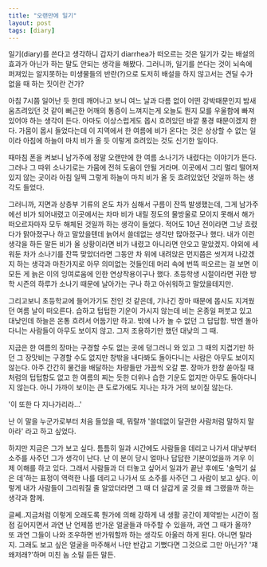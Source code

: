 ```yaml
---
title: "오랜만에 일기"
layout: post
tags: [diary]
---
```


일기(diary)를 쓴다고 생각하니 갑자기 diarrhea가 떠오르는 것은 일기가 갖는 배설의 효과가 아닌가 하는 말도 안되는 생각을 해봤다. 그러니까, 일기를 쓴다는 것이 뇌속에 퍼져있는 알지못하는 미생물들의 반란(?)으로 도저히 배설을 하지 않고서는 견딜 수가 없을 때 하는 짓이란 건가?

아침 7시쯤 일어난 듯 한데 깨어나고 보니 여느 날과 다름 없이 어떤 강박때문인지 밤새 움츠려있던 것 같이 뻐근한 어깨의 통증이 느껴지는게 오늘도 뭔지 모를 우울함에 빠져있어야 하는 생각이 든다. 아마도 이상스럽게도 몹시 흐려있던 바깥 풍경 때문이겠지 한다. 가뭄이 몹시 들었다는데 이 지역에서 한 여름에 비가 온다는 것은 상상할 수 없는 일이라 아침에 하늘이 마치 비가 올 듯 이렇게 흐려있는 것도 신기한 일이다. 

때마침 폰을 켜보니 남가주에 정말 오랜만에 한 여름 소나기가 내렸다는 이야기가 뜬다. 그러나 그 따위 소나기로는 가뭄에 전혀 도움이 안될 거라며. 이곳에서 그리 멀리 떨어져있지 않는 곳이라 아침 일찍 그렇게 하늘이 마치 비가 올 듯 흐려있었던 것일까 하는 생각도 들었다. 

그러니까, 지면과 상층부 기류의 온도 차가 심해서 구름이 잔뜩 발생했는데, 그게 남가주에선 비가 되어내렸고 이곳에서는 차마 비가 내릴 정도의 물방울로 모이지 못해서 해가 떠오르자마자 모두 해체된 것일까 하는 생각이 들었다. 적어도 10년 전이라면 그냥 흐렸다가 맑아졌구나 하고 말았을텐데 늙어서 쓸데없는 생각만 많아졌구나 했다. 내가 이런 생각을 하든 말든 비가 올 상황이라면 비가 내렸고 아니라면 안오고 말았겠지. 야외에 세워둔 차가 소나기를 잔뜩 맞았더라면 그동안 차 위에 내려앉은 먼지쯤은 씻겨져 나갔겠지 하는 생각과 마찬가지로 아무 의미없는 것들인데 머리 속에 번뜩 떠오르는 걸 보면 이 모든 게 늙은 이의 잉여로움에 인한 연상작용이구나 했다. 초등학생 시절이라면 귀한 방학 시즌의 하루가 소나기 때문에 날아가는 구나 하고 아쉬워하고 말았을테지만.

그리고보니 초등학교에 들어가기도 전인 것 같은데, 기나긴 장마 때문에 몹시도 지겨웠던 여름 날이 떠오른다. 습하고 텁텁한 기운이 가시지 않는데 비는 온종일 퍼붓고 있고 대낮인데 하늘은 온통 흐려서 어둡기만 하고. 밖에 나가 놀 수 없던 그 답답함. 밖엔 돌아다니는 사람들이 아무도 보이지 않고. 그저 조용하기만 했던 대낮의 그 때.

지금은 한 여름의 장마는 구경할 수도 없는 곳에 덩그러니 와 있고 그 때의 지겹기만 하던 그 장맛비는 구경할 수도 없지만 창밖을 내다봐도 돌아다니는 사람은 아무도 보이지 않는다. 아주 간간히 물건을 배달하는 차량들만 가끔씩 오갈 뿐. 장마가 한창 쏟아질 때처럼의 텁텁함도 없고 한 여름의 찌는 듯한 더위나 습한 기운도 없지만 아무도 돌아다니지 않는다. 아니 가까이 보이는 큰 도로가에도 지나는 차가 거의 보이질 않는다.

'이 또한 다 지나가리라...'

난 이 말을 누군가로부터 처음 들었을 때, 뭐랄까 '쓸데없이 달관한 사람처럼 말하지 말아라' 라고 하고 싶었다. 

하지만 지금은 그가 보고 싶다. 틈틈히 일과 시간에도 사람들을 데리고 나가서 대낮부터 소주를 사주던 그가 생각이 난다. 난 이 분이 당시 얼마나 답답한 기분이었을까 겨우 이제 이해를 하고 있다. 그래서 사람들과 더 터놓고 싶어서 일과가 끝난 후에도 '술먹기 싫은 데'하는 표정이 역력한 나를 데리고 나가서 또 소주를 사주던 그 사람이 보고 싶다. 이렇게 내가 사람들이 그리워질 줄 알았더라면 그 때 더 살갑게 굴 것을 왜 그랬을까 하는 생각과 함께.

글쎄..지금처럼 이렇게 오래도록 뭔가에 의해 강하게 내 생활 공간이 제약받는 시간이 점점 길어지면서 과연 난 언제쯤 반가운 얼굴들과 마주할 수 있을까, 과연 그 때가 올까? 또 과연 그들이 나와 조우하면 반가워할까 하는 생각도 아울러 하게 된다. 아니면 말라지. 그래도 보고 싶은 얼굴을 마주해서 나만 반갑고 기뻤다면 그것으로 그만 아닌가? '쟤 왜저래?'하며 미친 놈 소릴 듣든 말든.

